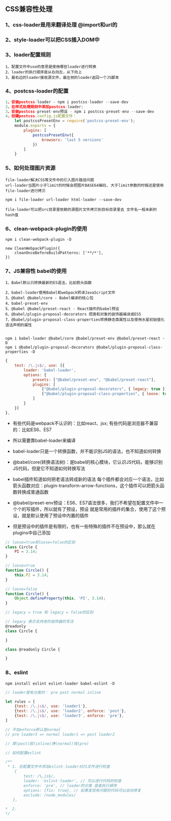 ## CSS兼容性处理

### 1、css-loader是用来翻译处理 @import和url的
### 2、style-loader可以把CSS插入DOM中

### 3、loader配置规则
```
1、配置文件中use的意思是使用哪些loader进行转换
2、loader的执行顺序是从右向左，从下向上
3、最右边的loader接收源文件，最左侧的loader返回一个JS脚本
```
### 4、postcss-loader的配置
```javascript
1、安装postcss-loader - npm i postcss-loader --save-dev
2、在样式处理规则中添加postcss-loader;
3、安装postcss-preset-env预设 - npm i postcss-preset-env --save-dev
4、创建postcss.config.js配置文件：
    let postcssPresetEnv = require('postcss-preset-env');
    module.exports = {
        plugins: [
            postcssPresetEnv({
                browsers: 'last 5 versions'
            })
        ]
    }
```
### 5、如何处理图片资源
```
file-loader解决CSS等文件中的引入图片路径问题
url-loader当图片小于limit的时候会把图片BASE64编码, 大于limit参数的时候还是使用file-loader进行拷贝

npm i file-loader url-loader html-loader --save-dev

file-loader可以把src目录里依赖的源图片文件拷贝到目标目录里去 文件名一般未新的hash值
```

### 6、clean-webpack-plugin的使用
```
npm i clean-webpack-plugin -D

new CleanWebpackPlugin({
    cleanOnceBeforeBuildPatterns: ['**/*'],
})
```

### 7、JS兼容性 babel的使用
```
1、Babel默认只转换最新的ES语法，比如箭头函数

2、babel-loader使用Babel和webpack转译JavaScript文件
3、@babel @babel/core - Babel编译的核心包
4、babel-preset-env
5、@babel @babel/preset-react - React插件的babel预设
6、@babel/plugin-proposal-decorators 把类和对象的装饰器编译成ES5
7、@babel/plugin-proposal-class-properties转换静态类属性以及使用水星初始值化语法声明的属性


npm i babel-loader @babel/core @babel/preset-env @babel/preset-react -D
npm i @babel/plugin-proposal-decorators @babel/plugin-proposal-class-properties -D
```
```javascript
{
    test: /\.js$/, use: [{
        loader: 'babel-loader',
        options: {
            presets: ["@babel/preset-env", "@babel/preset-react"],
            plugins: [
                ["@babel/plugin-proposal-decorators", { legacy: true }],
                ["@babel/plugin-proposal-class-properties", { loose: true }],
            ]
        }
    }]
},
```
- 有些代码是webpack不认识的：比如react、jsx; 有些代码是浏览器不兼容的：比如ES6、ES7

- 所以需要靠babel-loader来编译
- babel-loader只是一个转换函数，并不能识别JS的语法，也不知道如何转换

- @babel/core(转换语法树)：是babel的核心模块，它认识JS代码，能够识别JS代码，但是它不知道如何转换写法
- babel插件知道如何把老语法转成新的语法 每个插件都会对应一个语法，比如箭头函数对应：plugin-transform-arrow-functions，这个插件可以把箭头函数转换成普通函数

- @babel/preset-env预设：ES6、ES7语法很多，我们不希望在配置文件中一个个的写插件，所以就有了预设，预设
  就是常用的插件的集合，使用了这个预设，就是默认使用了预设中内置的插件

- 但是预设中的插件是有限的，也有一些特殊的插件不在预设中，那么就在plugins中自己添加

```javascript
// loose=true和loose=false的区别
class Circle {
    PI = 3.14;
}

// loose=true
function Circle() {
    this.PI = 3.14;
}

// loose=false
function Circle() {
    Object.defineProperty(this, 'PI', 3.14);
}

```
```javascript
// legacy = true 和 legacy = false的区别

// legacy 表示支持老的装饰器的写法
@readonly
class Circle {

}

class @readonly Circle {

}
```

### 8、eslint
```shell
npm install eslint eslint-loader babel-eslint -D
```
```javascript
// loader是有分类的： pre post normal inline

let rules = [
    {test: /\.js$/, use: 'loader1'},
    {test: /\.js$/, use: 'loader2', enforce: 'post'},
    {test: /\.js$/, use: 'loader3', enforce: 'pre'},
]

// 不加enforce默认是normal
// pre loader3 => normal loader1 => post loader2

// 厚(post)脸(inline)挣(normal)钱(pre)
```

```javascript
// 如何配置eslint

/**
 * 1. 在配置文件中添加eslint-loader对JS文件进行检查
    {
        test: /\.js$/,
        loader: 'eslint-loader', // 可以进行代码的检查
        enforce: 'pre', // loader的分类 或者执行顺序
        options: {fix: true}, // 如果发现有问题的代码可以自动修复
        exclude: /node_modules/
　　},

*  2. 
*/

```
